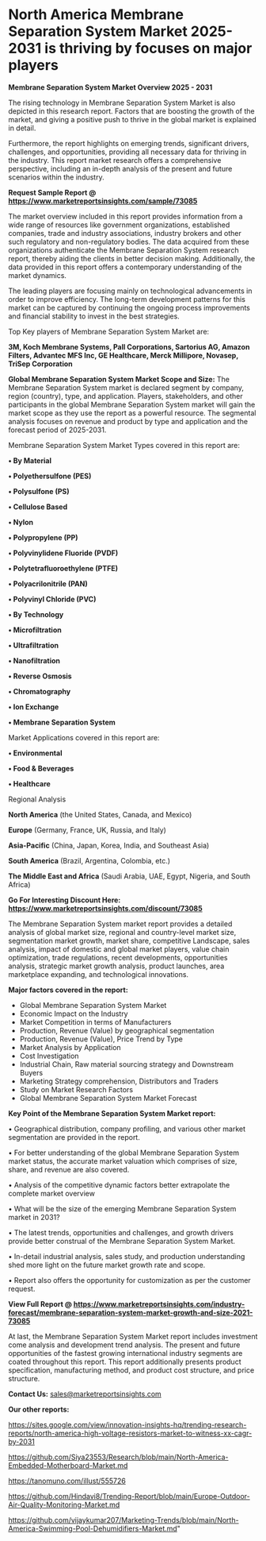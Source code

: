 # North America Membrane Separation System Market 2025-2031 is thriving by focuses on major players

<Strong> Membrane Separation System Market Overview 2025 - 2031</strong>

The rising technology in Membrane Separation System Market is also depicted in this research report. Factors that are boosting the growth of the market, and giving a positive push to thrive in the global market is explained in detail.

Furthermore, the report highlights on emerging trends, significant drivers, challenges, and opportunities, providing all necessary data for thriving in the industry. This report market research offers a comprehensive perspective, including an in-depth analysis of the present and future scenarios within the industry.

<strong>Request Sample Report @ <a href=https://www.marketreportsinsights.com/sample/73085>https://www.marketreportsinsights.com/sample/73085</a></strong>

The market overview included in this report provides information from a wide range of resources like government organizations, established companies, trade and industry associations, industry brokers and other such regulatory and non-regulatory bodies. The data acquired from these organizations authenticate the Membrane Separation System research report, thereby aiding the clients in better decision making. Additionally, the data provided in this report offers a contemporary understanding of the market dynamics.

The leading players are focusing mainly on technological advancements in order to improve efficiency. The long-term development patterns for this market can be captured by continuing the ongoing process improvements and financial stability to invest in the best strategies.

Top Key players of Membrane Separation System Market are:

<strong>3M, Koch Membrane Systems, Pall Corporations, Sartorius AG, Amazon Filters, Advantec MFS Inc, GE Healthcare, Merck Millipore, Novasep, TriSep Corporation</strong>

<strong><b>Global Membrane Separation System Market Scope and Size:</b></strong>
The Membrane Separation System market is declared segment by company, region (country), type, and application. Players, stakeholders, and other participants in the global Membrane Separation System market will gain the market scope as they use the report as a powerful resource. The segmental analysis focuses on revenue and product by type and application and the forecast period of 2025-2031.

Membrane Separation System Market Types covered in this report are:

<strong>• By Material

• Polyethersulfone (PES)

• Polysulfone (PS)

• Cellulose Based

• Nylon

• Polypropylene (PP)

• Polyvinylidene Fluoride (PVDF)

• Polytetrafluoroethylene (PTFE)

• Polyacrilonitrile (PAN)

• Polyvinyl Chloride (PVC)

• By Technology

• Microfiltration

• Ultrafiltration

• Nanofiltration

• Reverse Osmosis

• Chromatography

• Ion Exchange

• Membrane Separation System</strong>

Market Applications covered in this report are:

<strong>• Environmental

• Food & Beverages

• Healthcare</strong> 

Regional Analysis

<strong>North America</strong> (the United States, Canada, and Mexico)

<strong>Europe</strong> (Germany, France, UK, Russia, and Italy)

<strong>Asia-Pacific</strong> (China, Japan, Korea, India, and Southeast Asia)

<strong>South America</strong> (Brazil, Argentina, Colombia, etc.)

<strong>The Middle East and Africa</strong> (Saudi Arabia, UAE, Egypt, Nigeria, and South Africa)

<strong>Go For Interesting Discount Here: <a href=https://www.marketreportsinsights.com/discount/73085>https://www.marketreportsinsights.com/discount/73085</a></strong>

The Membrane Separation System market report provides a detailed analysis of global market size, regional and country-level market size, segmentation market growth, market share, competitive Landscape, sales analysis, impact of domestic and global market players, value chain optimization, trade regulations, recent developments, opportunities analysis, strategic market growth analysis, product launches, area marketplace expanding, and technological innovations.

<strong><b>Major factors covered in the report:</b></strong>
<ul>
  <li>Global Membrane Separation System Market </li>
  <li>Economic Impact on the Industry</li>
  <li>Market Competition in terms of Manufacturers</li>
  <li>Production, Revenue (Value) by geographical segmentation</li>
  <li>Production, Revenue (Value), Price Trend by Type</li>
  <li>Market Analysis by Application</li>
  <li>Cost Investigation</li>
  <li>Industrial Chain, Raw material sourcing strategy and Downstream Buyers</li>
  <li>Marketing Strategy comprehension, Distributors and Traders</li>
  <li>Study on Market Research Factors</li>
  <li>Global Membrane Separation System Market Forecast</li>
</ul>

<strong><b>Key Point of the Membrane Separation System Market report:</b></strong>

• Geographical distribution, company profiling, and various other market segmentation are provided in the report.

• For better understanding of the global Membrane Separation System market status, the accurate market valuation which comprises of size, share, and revenue are also covered.

• Analysis of the competitive dynamic factors better extrapolate the complete market overview

• What will be the size of the emerging Membrane Separation System market in 2031?

• The latest trends, opportunities and challenges, and growth drivers provide better construal of the Membrane Separation System Market.

• In-detail industrial analysis, sales study, and production understanding shed more light on the future market growth rate and scope.

• Report also offers the opportunity for customization as per the customer request.

<strong><b>View Full Report @ <a href=https://www.marketreportsinsights.com/industry-forecast/membrane-separation-system-market-growth-and-size-2021-73085>https://www.marketreportsinsights.com/industry-forecast/membrane-separation-system-market-growth-and-size-2021-73085</a></b></strong>


At last, the Membrane Separation System Market report includes investment come analysis and development trend analysis. The present and future opportunities of the fastest growing international industry segments are coated throughout this report. This report additionally presents product specification, manufacturing method, and product cost structure, and price structure.

<strong>Contact Us:</strong>
sales@marketreportsinsights.com

<strong>Our other reports:</strong>

<a href=https://sites.google.com/view/innovation-insights-hq/trending-research-reports/north-america-high-voltage-resistors-market-to-witness-xx-cagr-by-2031>https://sites.google.com/view/innovation-insights-hq/trending-research-reports/north-america-high-voltage-resistors-market-to-witness-xx-cagr-by-2031</a>

<a href=https://github.com/Siya23553/Research/blob/main/North-America-Embedded-Motherboard-Market.md>https://github.com/Siya23553/Research/blob/main/North-America-Embedded-Motherboard-Market.md</a>

<a href=https://tanomuno.com/illust/555726>https://tanomuno.com/illust/555726</a>

<a href=https://github.com/Hindavi8/Trending-Report/blob/main/Europe-Outdoor-Air-Quality-Monitoring-Market.md>https://github.com/Hindavi8/Trending-Report/blob/main/Europe-Outdoor-Air-Quality-Monitoring-Market.md</a>

<a href=https://github.com/vijaykumar207/Marketing-Trends/blob/main/North-America-Swimming-Pool-Dehumidifiers-Market.md>https://github.com/vijaykumar207/Marketing-Trends/blob/main/North-America-Swimming-Pool-Dehumidifiers-Market.md</a>"
